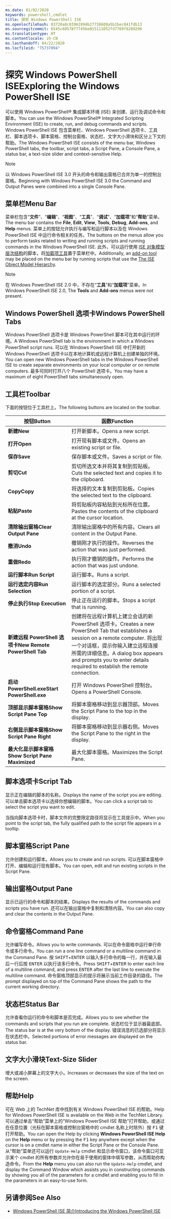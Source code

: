 ```yaml
---
ms.date: 01/02/2020
keywords: powershell,cmdlet
title: 探究 Windows PowerShell ISE
ms.openlocfilehash: 03728a8c83962894b27738609a5b1bec841fdb13
ms.sourcegitcommit: 6545c60578f7745be015111052fd7769f8289296
ms.translationtype: HT
ms.contentlocale: zh-CN
ms.lasthandoff: 04/22/2020
ms.locfileid: "75737094"
---
```

# <a name="exploring-the-windows-powershell-ise"></a><span data-ttu-id="85d7b-103">探究 Windows PowerShell ISE</span><span class="sxs-lookup"><span data-stu-id="85d7b-103">Exploring the Windows PowerShell ISE</span></span>

<span data-ttu-id="85d7b-104">可以使用 Windows PowerShell® 集成脚本环境 (ISE) 来创建、运行及调试命令和脚本。</span><span class="sxs-lookup"><span data-stu-id="85d7b-104">You can use the Windows PowerShell® Integrated Scripting Environment (ISE) to create, run, and debug commands and scripts.</span></span> <span data-ttu-id="85d7b-105">Windows PowerShell ISE 包含菜单栏、Windows PowerShell 选项卡、工具栏、脚本选项卡、脚本窗格、控制台窗格、状态栏、文字大小滑块和区分上下文的帮助。</span><span class="sxs-lookup"><span data-stu-id="85d7b-105">The Windows PowerShell ISE consists of the menu bar, Windows PowerShell tabs, the toolbar, script tabs, a Script Pane, a Console Pane, a status bar, a text-size slider and context-sensitive Help.</span></span>

> [!NOTE]
> <span data-ttu-id="85d7b-106">以 Windows PowerShell ISE 3.0 开头的命令和输出窗格已合并为单一的控制台窗格。</span><span class="sxs-lookup"><span data-stu-id="85d7b-106">Beginning with Windows PowerShell ISE 3.0 the Command and Output Panes were combined into a single Console Pane.</span></span>

## <a name="menu-bar"></a><span data-ttu-id="85d7b-107">菜单栏</span><span class="sxs-lookup"><span data-stu-id="85d7b-107">Menu Bar</span></span>

<span data-ttu-id="85d7b-108">菜单栏包含“**文件**”、“**编辑**”、“**视图**”、“**工具**”、“**调试**”、“**加载项**”和“**帮助**”菜单。</span><span class="sxs-lookup"><span data-stu-id="85d7b-108">The menu bar contains the **File**, **Edit**, **View**, **Tools**, **Debug**, **Add-ons**, and **Help** menus.</span></span> <span data-ttu-id="85d7b-109">菜单上的按钮允许执行与编写和运行脚本以及在 Windows PowerShell ISE 中运行命令相关的任务。</span><span class="sxs-lookup"><span data-stu-id="85d7b-109">The buttons on the menus allow you to perform tasks related to writing and running scripts and running commands in the Windows PowerShell ISE.</span></span> <span data-ttu-id="85d7b-110">此外，可以运行使用 [ISE 对象模型层次结构](object-model/The-ISE-Object-Model-Hierarchy.md)的脚本，将[加载项工具](object-model/The-ISEAddOnTool-Object.md)置于菜单栏中。</span><span class="sxs-lookup"><span data-stu-id="85d7b-110">Additionally, an [add-on tool](object-model/The-ISEAddOnTool-Object.md) may be placed on the menu bar by running scripts that use the [The ISE Object Model Hierarchy](object-model/The-ISE-Object-Model-Hierarchy.md).</span></span>

> [!NOTE]
> <span data-ttu-id="85d7b-111">在 Windows PowerShell ISE 2.0 中，不存在“**工具**”和“**加载项**”菜单。</span><span class="sxs-lookup"><span data-stu-id="85d7b-111">In Windows PowerShell ISE 2.0, The **Tools** and **Add-ons** menus were not present.</span></span>

## <a name="windows-powershell-tabs"></a><span data-ttu-id="85d7b-112">Windows PowerShell 选项卡</span><span class="sxs-lookup"><span data-stu-id="85d7b-112">Windows PowerShell Tabs</span></span>

<span data-ttu-id="85d7b-113">Windows PowerShell 选项卡是 Windows PowerShell 脚本可在其中运行的环境。</span><span class="sxs-lookup"><span data-stu-id="85d7b-113">A Windows PowerShell tab is the environment in which a Windows PowerShell script runs.</span></span> <span data-ttu-id="85d7b-114">可以在 Windows PowerShell ISE 中打开新的 Windows PowerShell 选项卡以在本地计算机或远程计算机上创建单独的环境。</span><span class="sxs-lookup"><span data-stu-id="85d7b-114">You can open new Windows PowerShell tabs in the Windows PowerShell ISE to create separate environments on your local computer or on remote computers.</span></span> <span data-ttu-id="85d7b-115">最多可同时打开八个 PowerShell 选项卡。</span><span class="sxs-lookup"><span data-stu-id="85d7b-115">You may have a maximum of eight PowerShell tabs simultaneously open.</span></span>

## <a name="toolbar"></a><span data-ttu-id="85d7b-116">工具栏</span><span class="sxs-lookup"><span data-stu-id="85d7b-116">Toolbar</span></span>

<span data-ttu-id="85d7b-117">下面的按钮位于工具栏上。</span><span class="sxs-lookup"><span data-stu-id="85d7b-117">The following buttons are located on the toolbar.</span></span>

|             <span data-ttu-id="85d7b-118">按钮</span><span class="sxs-lookup"><span data-stu-id="85d7b-118">Button</span></span>             |                                                                                     <span data-ttu-id="85d7b-119">函数</span><span class="sxs-lookup"><span data-stu-id="85d7b-119">Function</span></span>                                                                                     |
| ------------------------------ | -------------------------------------------------------------------------------------------------------------------------------------------------------------------------------- |
| <span data-ttu-id="85d7b-120">**新建**</span><span class="sxs-lookup"><span data-stu-id="85d7b-120">**New**</span></span>                        | <span data-ttu-id="85d7b-121">打开新脚本。</span><span class="sxs-lookup"><span data-stu-id="85d7b-121">Opens a new script.</span></span>                                                                                                                                                              |
| <span data-ttu-id="85d7b-122">**打开**</span><span class="sxs-lookup"><span data-stu-id="85d7b-122">**Open**</span></span>                       | <span data-ttu-id="85d7b-123">打开现有脚本或文件。</span><span class="sxs-lookup"><span data-stu-id="85d7b-123">Opens an existing script or file.</span></span>                                                                                                                                                |
| <span data-ttu-id="85d7b-124">**保存**</span><span class="sxs-lookup"><span data-stu-id="85d7b-124">**Save**</span></span>                       | <span data-ttu-id="85d7b-125">保存脚本或文件。</span><span class="sxs-lookup"><span data-stu-id="85d7b-125">Saves a script or file.</span></span>                                                                                                                                                          |
| <span data-ttu-id="85d7b-126">**剪切**</span><span class="sxs-lookup"><span data-stu-id="85d7b-126">**Cut**</span></span>                        | <span data-ttu-id="85d7b-127">剪切所选文本并将其复制到剪贴板。</span><span class="sxs-lookup"><span data-stu-id="85d7b-127">Cuts the selected text and copies it to the clipboard.</span></span>                                                                                                                           |
| <span data-ttu-id="85d7b-128">**Copy**</span><span class="sxs-lookup"><span data-stu-id="85d7b-128">**Copy**</span></span>                       | <span data-ttu-id="85d7b-129">将选择的文本复制到剪贴板。</span><span class="sxs-lookup"><span data-stu-id="85d7b-129">Copies the selected text to the clipboard.</span></span>                                                                                                                                       |
| <span data-ttu-id="85d7b-130">**粘贴**</span><span class="sxs-lookup"><span data-stu-id="85d7b-130">**Paste**</span></span>                      | <span data-ttu-id="85d7b-131">将剪贴板内容粘贴到光标所在位置。</span><span class="sxs-lookup"><span data-stu-id="85d7b-131">Pastes the contents of the clipboard at the cursor location.</span></span>                                                                                                                     |
| <span data-ttu-id="85d7b-132">**清除输出窗格**</span><span class="sxs-lookup"><span data-stu-id="85d7b-132">**Clear Output Pane**</span></span>          | <span data-ttu-id="85d7b-133">清除输出窗格中的所有内容。</span><span class="sxs-lookup"><span data-stu-id="85d7b-133">Clears all content in the Output Pane.</span></span>                                                                                                                                           |
| <span data-ttu-id="85d7b-134">**撤消**</span><span class="sxs-lookup"><span data-stu-id="85d7b-134">**Undo**</span></span>                       | <span data-ttu-id="85d7b-135">撤销刚才执行的操作。</span><span class="sxs-lookup"><span data-stu-id="85d7b-135">Reverses the action that was just performed.</span></span>                                                                                                                                     |
| <span data-ttu-id="85d7b-136">**重做**</span><span class="sxs-lookup"><span data-stu-id="85d7b-136">**Redo**</span></span>                       | <span data-ttu-id="85d7b-137">执行刚才撤销的操作。</span><span class="sxs-lookup"><span data-stu-id="85d7b-137">Performs the action that was just undone.</span></span>                                                                                                                                        |
| <span data-ttu-id="85d7b-138">**运行脚本**</span><span class="sxs-lookup"><span data-stu-id="85d7b-138">**Run Script**</span></span>                 | <span data-ttu-id="85d7b-139">运行脚本。</span><span class="sxs-lookup"><span data-stu-id="85d7b-139">Runs a script.</span></span>                                                                                                                                                                   |
| <span data-ttu-id="85d7b-140">**运行选定内容**</span><span class="sxs-lookup"><span data-stu-id="85d7b-140">**Run Selection**</span></span>              | <span data-ttu-id="85d7b-141">运行脚本的选定部分。</span><span class="sxs-lookup"><span data-stu-id="85d7b-141">Runs a selected portion of a script.</span></span>                                                                                                                                             |
| <span data-ttu-id="85d7b-142">**停止执行**</span><span class="sxs-lookup"><span data-stu-id="85d7b-142">**Stop Execution**</span></span>             | <span data-ttu-id="85d7b-143">停止正在运行的脚本。</span><span class="sxs-lookup"><span data-stu-id="85d7b-143">Stops a script that is running.</span></span>                                                                                                                                                  |
| <span data-ttu-id="85d7b-144">**新建远程 PowerShell 选项卡**</span><span class="sxs-lookup"><span data-stu-id="85d7b-144">**New Remote PowerShell Tab**</span></span>  | <span data-ttu-id="85d7b-145">创建将在远程计算机上建立会话的新 PowerShell 选项卡。</span><span class="sxs-lookup"><span data-stu-id="85d7b-145">Creates a new PowerShell Tab that establishes a session on a remote computer.</span></span> <span data-ttu-id="85d7b-146">将出现一个对话框，提示你输入建立远程连接所需的详细信息。</span><span class="sxs-lookup"><span data-stu-id="85d7b-146">A dialog box appears and prompts you to enter details required to establish the remote connection.</span></span> |
| <span data-ttu-id="85d7b-147">**启动 PowerShell.exe**</span><span class="sxs-lookup"><span data-stu-id="85d7b-147">**Start PowerShell.exe**</span></span>       | <span data-ttu-id="85d7b-148">打开 Windows PowerShell 控制台。</span><span class="sxs-lookup"><span data-stu-id="85d7b-148">Opens a PowerShell Console.</span></span>                                                                                                                                                      |
| <span data-ttu-id="85d7b-149">**顶部显示脚本窗格**</span><span class="sxs-lookup"><span data-stu-id="85d7b-149">**Show Script Pane Top**</span></span>       | <span data-ttu-id="85d7b-150">将脚本窗格移动到显示器顶部。</span><span class="sxs-lookup"><span data-stu-id="85d7b-150">Moves the Script Pane to the top in the display.</span></span>                                                                                                                                 |
| <span data-ttu-id="85d7b-151">**右侧显示脚本窗格**</span><span class="sxs-lookup"><span data-stu-id="85d7b-151">**Show Script Pane Right**</span></span>     | <span data-ttu-id="85d7b-152">将脚本窗格移动到显示器右侧。</span><span class="sxs-lookup"><span data-stu-id="85d7b-152">Moves the Script Pane to the right in the display.</span></span>                                                                                                                               |
| <span data-ttu-id="85d7b-153">**最大化显示脚本窗格**</span><span class="sxs-lookup"><span data-stu-id="85d7b-153">**Show Script Pane Maximized**</span></span> | <span data-ttu-id="85d7b-154">最大化脚本窗格。</span><span class="sxs-lookup"><span data-stu-id="85d7b-154">Maximizes the Script Pane.</span></span>                                                                                                                                                       |

## <a name="script-tab"></a><span data-ttu-id="85d7b-155">脚本选项卡</span><span class="sxs-lookup"><span data-stu-id="85d7b-155">Script Tab</span></span>

<span data-ttu-id="85d7b-156">显示正在编辑的脚本的名称。</span><span class="sxs-lookup"><span data-stu-id="85d7b-156">Displays the name of the script you are editing.</span></span> <span data-ttu-id="85d7b-157">可以单击脚本选项卡以选择你想编辑的脚本。</span><span class="sxs-lookup"><span data-stu-id="85d7b-157">You can click a script tab to select the script you want to edit.</span></span>

<span data-ttu-id="85d7b-158">当指向脚本选项卡时，脚本文件的完整限定路径将显示在工具提示中。</span><span class="sxs-lookup"><span data-stu-id="85d7b-158">When you point to the script tab, the fully qualified path to the script file appears in a tooltip.</span></span>

## <a name="script-pane"></a><span data-ttu-id="85d7b-159">脚本窗格</span><span class="sxs-lookup"><span data-stu-id="85d7b-159">Script Pane</span></span>

<span data-ttu-id="85d7b-160">允许创建和运行脚本。</span><span class="sxs-lookup"><span data-stu-id="85d7b-160">Allows you to create and run scripts.</span></span> <span data-ttu-id="85d7b-161">可以在脚本窗格中打开、编辑和运行现有脚本。</span><span class="sxs-lookup"><span data-stu-id="85d7b-161">You can open, edit and run existing scripts in the Script Pane.</span></span>

## <a name="output-pane"></a><span data-ttu-id="85d7b-162">输出窗格</span><span class="sxs-lookup"><span data-stu-id="85d7b-162">Output Pane</span></span>

<span data-ttu-id="85d7b-163">显示已运行的命令和脚本的结果。</span><span class="sxs-lookup"><span data-stu-id="85d7b-163">Displays the results of the commands and scripts you have run.</span></span> <span data-ttu-id="85d7b-164">还可以在输出窗格中复制和清除内容。</span><span class="sxs-lookup"><span data-stu-id="85d7b-164">You can also copy and clear the contents in the Output Pane.</span></span>

## <a name="command-pane"></a><span data-ttu-id="85d7b-165">命令窗格</span><span class="sxs-lookup"><span data-stu-id="85d7b-165">Command Pane</span></span>

<span data-ttu-id="85d7b-166">允许编写命令。</span><span class="sxs-lookup"><span data-stu-id="85d7b-166">Allows you to write commands.</span></span> <span data-ttu-id="85d7b-167">可以在命令窗格中运行单行命令或多行命令。</span><span class="sxs-lookup"><span data-stu-id="85d7b-167">You can run a one line command or a multiline command in the Command Pane.</span></span> <span data-ttu-id="85d7b-168">按 <kbd>SHIFT</kbd>+<kbd>ENTER</kbd> 以输入多行命令的每一行，并在输入最后一行后按 <kbd>ENTER</kbd> 以执行该多行命令。</span><span class="sxs-lookup"><span data-stu-id="85d7b-168">Press <kbd>SHIFT</kbd>+<kbd>ENTER</kbd> to enter each line of a multiline command, and press <kbd>ENTER</kbd> after the last line to execute the multiline command.</span></span> <span data-ttu-id="85d7b-169">命令窗格顶部显示的提示将展示当前工作目录的路径。</span><span class="sxs-lookup"><span data-stu-id="85d7b-169">The prompt displayed on top of the Command Pane shows the path to the current working directory.</span></span>

## <a name="status-bar"></a><span data-ttu-id="85d7b-170">状态栏</span><span class="sxs-lookup"><span data-stu-id="85d7b-170">Status Bar</span></span>

<span data-ttu-id="85d7b-171">允许查看你运行的命令和脚本是否完成。</span><span class="sxs-lookup"><span data-stu-id="85d7b-171">Allows you to see whether the commands and scripts that you run are complete.</span></span> <span data-ttu-id="85d7b-172">状态栏位于显示器最底部。</span><span class="sxs-lookup"><span data-stu-id="85d7b-172">The status bar is at the very bottom of the display.</span></span> <span data-ttu-id="85d7b-173">错误消息的已选部分将显示在状态栏中。</span><span class="sxs-lookup"><span data-stu-id="85d7b-173">Selected portions of error messages are displayed on the status bar.</span></span>

## <a name="text-size-slider"></a><span data-ttu-id="85d7b-174">文字大小滑块</span><span class="sxs-lookup"><span data-stu-id="85d7b-174">Text-Size Slider</span></span>

<span data-ttu-id="85d7b-175">增大或减小屏幕上的文字大小。</span><span class="sxs-lookup"><span data-stu-id="85d7b-175">Increases or decreases the size of the text on the screen.</span></span>

## <a name="help"></a><span data-ttu-id="85d7b-176">帮助</span><span class="sxs-lookup"><span data-stu-id="85d7b-176">Help</span></span>

<span data-ttu-id="85d7b-177">可在 Web 上的 TechNet 库中找到有关 Windows PowerShell ISE 的帮助。</span><span class="sxs-lookup"><span data-stu-id="85d7b-177">Help for Windows PowerShell ISE is available on the Web in the TechNet Library.</span></span> <span data-ttu-id="85d7b-178">可以通过单击“帮助”菜单上的“Windows PowerShell ISE 帮助”打开帮助，或通过在任意位置（光标在脚本窗格或控制台窗格中的 cmdlet 名称上时除外）按 <kbd>F1</kbd> 键打开帮助。</span><span class="sxs-lookup"><span data-stu-id="85d7b-178">You can open the Help by clicking **Windows PowerShell ISE Help** on the **Help** menu or by pressing the <kbd>F1</kbd> key anywhere except when the cursor is on a cmdlet name in either the Script Pane or the Console Pane.</span></span>
<span data-ttu-id="85d7b-179">从“帮助”菜单还可以运行 `Update-Help` cmdlet 和显示命令窗口，该命令窗口可显示某个 cmdlet 的所有参数并允许你在易于使用的窗体中填写参数，从而帮助你构造命令。</span><span class="sxs-lookup"><span data-stu-id="85d7b-179">From the **Help** menu you can also run the `Update-Help` cmdlet, and display the Command Window which assists you in constructing commands by showing you all of the parameters for a cmdlet and enabling you to fill in the parameters in an easy-to-use form.</span></span>

## <a name="see-also"></a><span data-ttu-id="85d7b-180">另请参阅</span><span class="sxs-lookup"><span data-stu-id="85d7b-180">See Also</span></span>

- [<span data-ttu-id="85d7b-181">Windows PowerShell ISE 简介</span><span class="sxs-lookup"><span data-stu-id="85d7b-181">Introducing the Windows PowerShell ISE</span></span>](Introducing-the-Windows-PowerShell-ISE.md)
